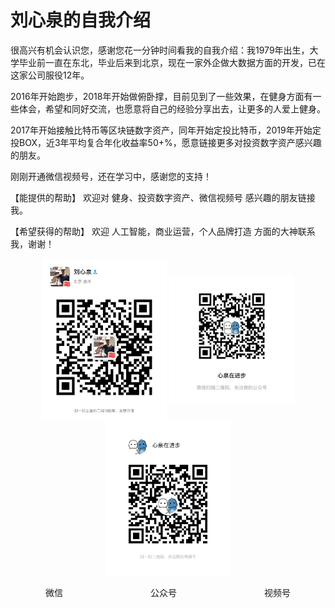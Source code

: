 # 刘心泉的自我介绍
很高兴有机会认识您，感谢您花一分钟时间看我的自我介绍：我1979年出生，大学毕业前一直在东北，毕业后来到北京，现在一家外企做大数据方面的开发，已在这家公司服役12年。

2016年开始跑步，2018年开始做俯卧撑，目前见到了一些效果，在健身方面有一些体会，希望和同好交流，也愿意将自己的经验分享出去，让更多的人爱上健身。

2017年开始接触比特币等区块链数字资产，同年开始定投比特币，2019年开始定投BOX，近3年平均复合年化收益率50+%，愿意链接更多对投资数字资产感兴趣的朋友。

刚刚开通微信视频号，还在学习中，感谢您的支持！

【能提供的帮助】
欢迎对 健身、投资数字资产、微信视频号 感兴趣的朋友链接我。

【希望获得的帮助】
欢迎 人工智能，商业运营，个人品牌打造 方面的大神联系我，谢谢！
<div align=center>

<img src="https://github.com/unetman/works/blob/master/resources/we1.jpg?raw=true" width = "200" div align=center /> 
<img src="https://github.com/unetman/works/blob/master/resources/we2.jpg?raw=true" width = "200" div align=center /> 
<img src="https://github.com/unetman/works/blob/master/resources/we3.jpg?raw=true" width = "200" div align=center />  

微信　　　　　　　　　　公众号　　　　　　　　　　视频号





